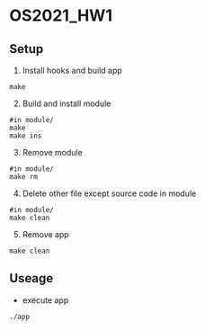 # OS2021_HW1
## Setup  
1. Install hooks and build app
```bash=
make
```
2. Build and install module
```bash=
#in module/
make
make ins
```
3. Remove module
```bash=
#in module/
make rm
```
4. Delete other file except source code in module
```bash=
#in module/
make clean
```
5. Remove app
```bash=
make clean
```
## Useage
- execute app
```bash=
./app
```